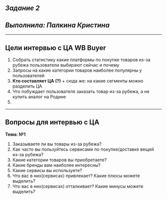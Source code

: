## _Задание 2_
## _Выполнила: Палкина Кристина_
---

## __Цели интервью с ЦА WB Buyer__
1. Собрать статистику какие платформы по покупке товаров из-за рубежа пользователи выбирают сейчас и почему
2. Запросы на какие категории товаров наиболее популярны у пользователей
3. __Кто составляет ЦА (?)__ + сюда же: на какие сегменты можно разделить ЦА
4. Что побуждает пользователя заказать товар из-за рубежа, а не купить аналог на Родине
5. 
---

## __Вопросы для интервью с ЦА__
__Тема: №1__ 

1. Заказываете ли вы товары из-за рубежа?
2. Как часто вы пользуйтесь сервисами по покупке/доставке вещей из-за рубежа?
3. Какие категории товаров вы приобретаете?
4. Какие бренды вам наиболее интересны?
5. Какие сервисы вы используете?
6. Что вас в них(сервисах) привлекает? Какие плюсы можете выделить?
7. Что вас в них(сервисах) отталкивает? Какие минусы можете выделить?
